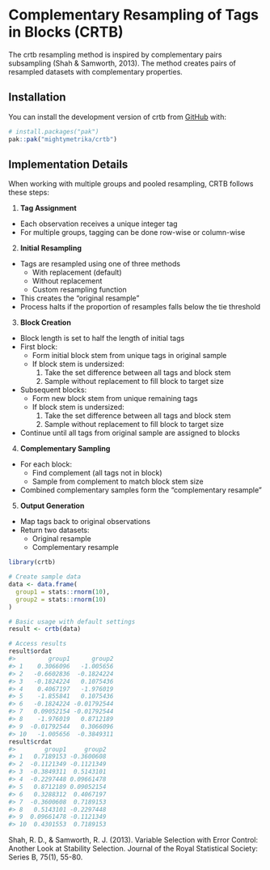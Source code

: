 
<!-- README.md is generated from README.Rmd. Please edit that file -->

# Complementary Resampling of Tags in Blocks (CRTB)

<!-- badges: start -->
<!-- badges: end -->

The crtb resampling method is inspired by complementary pairs
subsampling (Shah & Samworth, 2013). The method creates pairs of
resampled datasets with complementary properties.

## Installation

You can install the development version of crtb from
[GitHub](https://github.com/) with:

``` r
# install.packages("pak")
pak::pak("mightymetrika/crtb")
```

## Implementation Details

When working with multiple groups and pooled resampling, CRTB follows
these steps:

1.  **Tag Assignment**

- Each observation receives a unique integer tag
- For multiple groups, tagging can be done row-wise or column-wise

2.  **Initial Resampling**

- Tags are resampled using one of three methods
  - With replacement (default)
  - Without replacement
  - Custom resampling function
- This creates the “original resample”
- Process halts if the proportion of resamples falls below the tie
  threshold

3.  **Block Creation**

- Block length is set to half the length of initial tags
- First block:
  - Form initial block stem from unique tags in original sample
  - If block stem is undersized:
    1.  Take the set difference between all tags and block stem
    2.  Sample without replacement to fill block to target size
- Subsequent blocks:
  - Form new block stem from unique remaining tags
  - If block stem is undersized:
    1.  Take the set difference between all tags and block stem
    2.  Sample without replacement to fill block to target size
- Continue until all tags from original sample are assigned to blocks

4.  **Complementary Sampling**

- For each block:
  - Find complement (all tags not in block)
  - Sample from complement to match block stem size
- Combined complementary samples form the “complementary resample”

5.  **Output Generation**

- Map tags back to original observations
- Return two datasets:
  - Original resample
  - Complementary resample

``` r
library(crtb)

# Create sample data
data <- data.frame(
  group1 = stats::rnorm(10),
  group2 = stats::rnorm(10)
)

# Basic usage with default settings
result <- crtb(data)

# Access results
result$ordat
#>         group1      group2
#> 1    0.3066096   -1.005656
#> 2   -0.6602836  -0.1824224
#> 3   -0.1824224   0.1075436
#> 4    0.4067197   -1.976019
#> 5    -1.855841   0.1075436
#> 6   -0.1824224 -0.01792544
#> 7   0.09052154 -0.01792544
#> 8    -1.976019   0.8712189
#> 9  -0.01792544   0.3066096
#> 10   -1.005656  -0.3849311
result$crdat
#>        group1     group2
#> 1   0.7189153 -0.3600608
#> 2  -0.1121349 -0.1121349
#> 3  -0.3849311  0.5143101
#> 4  -0.2297448 0.09661478
#> 5   0.8712189 0.09052154
#> 6   0.3288312  0.4067197
#> 7  -0.3600608  0.7189153
#> 8   0.5143101 -0.2297448
#> 9  0.09661478 -0.1121349
#> 10  0.4301553  0.7189153
```

Shah, R. D., & Samworth, R. J. (2013). Variable Selection with Error
Control: Another Look at Stability Selection. Journal of the Royal
Statistical Society: Series B, 75(1), 55-80.
